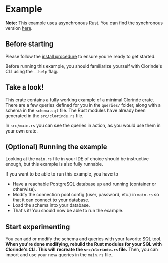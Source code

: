 # Example
**Note:** This example uses asynchronous Rust. You can find the synchronous version [here](../basic_sync/README.md).

## Before starting
Please follow the [install procedure](../../README.md#install) to ensure
you're ready to get started. 

Before running this example, you should familiarize yourself with
Clorinde's CLI using the `--help` flag.

## Take a look!
This crate contains a fully working example of a minimal Clorinde crate. 
There are a few queries defined for you in the `queries/` folder, along with a
schema in the `schema.sql` file. The Rust modules have already been generated in the
`src/clorinde.rs` file.

In `src/main.rs` you can see the queries in action, as you would use them in your own crate.

## (Optional) Running the example
Looking at the `main.rs` file in your IDE of choice should be instructive enough, 
but this example is also fully runnable.

If you want to be able to run this example, you have to

- Have a reachable PostgreSQL database up and running (container or otherwise).
- Modify the connection pool config (user, password, etc.) in `main.rs` so that
  it can connect to your database.
- Load the schema into your database.
- That's it! You should now be able to run the example.

## Start experimenting
You can add or modify the schema and queries with your favorite SQL tool. 
**When you're done modifying, rebuild the Rust modules for your SQL
with Clorinde's CLI. This will recreate the `src/clorinde.rs` file.**
Then, you can import and use your new queries in the `main.rs` file.
